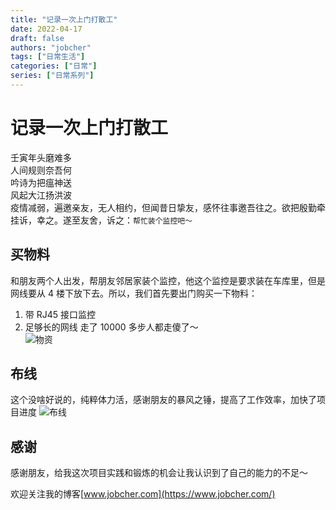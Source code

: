 ```yaml
---
title: "记录一次上门打散工"
date: 2022-04-17
draft: false
authors: "jobcher"
tags: ["日常生活"]
categories: ["日常"]
series: ["日常系列"]
---
```


# 记录一次上门打散工

壬寅年头磨难多  
人间规则奈吾何  
吟诗为把瘟神送  
风起大江扬洪波  
疫情减弱，遍邀亲友，无人相约，但闻昔日挚友，感怀往事邀吾往之。欲把殷勤牵挂诉，幸之。遂至友舍，诉之：`帮忙装个监控吧～`

## 买物料

和朋友两个人出发，帮朋友邻居家装个监控，他这个监控是要求装在车库里，但是网线要从 4 楼下放下去。所以，我们首先要出门购买一下物料：

1. 带 RJ45 接口监控
2. 足够长的网线
   走了 10000 多步人都走傻了～  
   ![物资](/images/20220416-1.jpg)

## 布线

这个没啥好说的，纯粹体力活，感谢朋友的暴风之锤，提高了工作效率，加快了项目进度
![布线](/images/20220416-2.jpg)

## 感谢

感谢朋友，给我这次项目实践和锻炼的机会让我认识到了自己的能力的不足～

欢迎关注我的博客[www.jobcher.com](https://www.jobcher.com/)
